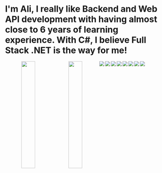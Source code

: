 
# I'm Ali, I really like Backend and Web API development with having almost close to 6 years of learning experience. With C#, I believe Full Stack .NET is the way for me! 
 
  

<div align="center">
<img align="left" width="30%" src="https://github-readme-stats.vercel.app/api?username=exuviaesubarashii&show_icons=true&theme=radical"/>
<img align="left" width="30%" src="https://github-readme-stats.vercel.app/api/top-langs/?username=exuviaesubarashii&exclude_repo=github-readme-stats,exuviaesubarashii.github.io"/>
</div>

<img align="left" src="https://img.shields.io/badge/c%23-%23239120.svg?style=for-the-badge&logo=c-sharp&logoColor=white"/>
<img align="left" src="https://img.shields.io/badge/.NET-5C2D91?style=for-the-badge&logo=.net&logoColor=white"/>
<img align="left" src="https://img.shields.io/badge/html5-%23E34F26.svg?style=for-the-badge&logo=html5&logoColor=white"/>
<img align="left" src="https://img.shields.io/badge/css3-%231572B6.svg?style=for-the-badge&logo=css3&logoColor=white"/>
<img align="left" src="https://img.shields.io/badge/Microsoft%20SQL%20Server-CC2927?style=for-the-badge&logo=microsoft%20sql%20server&logoColor=white"/>
<img align="left" src="https://img.shields.io/badge/javascript-%23323330.svg?style=for-the-badge&logo=javascript&logoColor=%23F7DF1E"/>
<img align="left" src="https://img.shields.io/badge/typescript-%23007ACC.svg?style=for-the-badge&logo=typescript&logoColor=white"/>
<img align="left" src="https://img.shields.io/badge/Postman-FF6C37?style=for-the-badge&logo=postman&logoColor=white"/>

